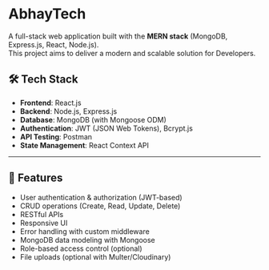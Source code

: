 # AbhayTech

A full-stack web application built with the **MERN stack** (MongoDB, Express.js, React, Node.js).  
This project aims to deliver a modern and scalable solution for Developers.

## 🛠️ Tech Stack

- **Frontend**: React.js
- **Backend**: Node.js, Express.js
- **Database**: MongoDB (with Mongoose ODM)
- **Authentication**: JWT (JSON Web Tokens), Bcrypt.js
- **API Testing**: Postman
- **State Management**: React Context API

---

## 🚀 Features

- User authentication & authorization (JWT-based)
- CRUD operations (Create, Read, Update, Delete)
- RESTful APIs
- Responsive UI
- Error handling with custom middleware
- MongoDB data modeling with Mongoose
- Role-based access control (optional)
- File uploads (optional with Multer/Cloudinary)
